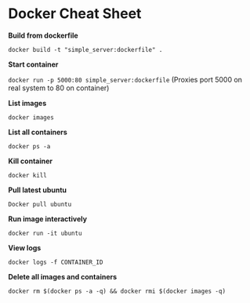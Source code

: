 # Docker Cheat Sheet

**Build from dockerfile**

`docker build -t "simple_server:dockerfile" .`

**Start container**

`docker run -p 5000:80 simple_server:dockerfile`
(Proxies port 5000 on real system to 80 on container)

**List images**

`docker images
`

**List all containers**

`docker ps -a
`

**Kill container**

`docker kill 
`

**Pull latest ubuntu**

`Docker pull ubuntu
`

**Run image interactively**

`docker run -it ubuntu
`

**View logs**

`docker logs -f CONTAINER_ID
`


**Delete all images and containers**

`docker rm $(docker ps -a -q) && docker rmi $(docker images -q)
`
